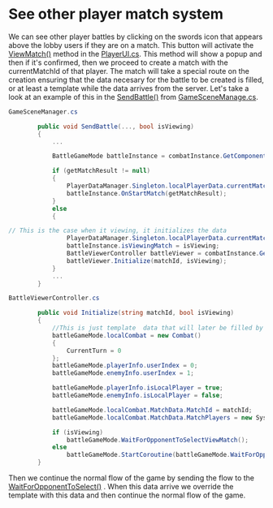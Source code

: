 # See other player match system

We can see other player battles by clicking on the swords icon that appears above the lobby users if they are on a match. This button will activate the [ViewMatch()]()  method in the [PlayerUI.cs](). This method will show a popup and then if it's confirmed, then we proceed to create a match with the currentMatchId of that player. The match will take a special route on the creation ensuring that the data necesary for the battle to be created is filled, or at least a template while the data arrives from the server. Let's take a look at an example of this in the [SendBattle()]() from [GameSceneManage.cs]().

```cs
GameSceneManager.cs

        public void SendBattle(..., bool isViewing)
        {
            ...

            BattleGameMode battleInstance = combatInstance.GetComponent<BattleGameMode>();

            if (getMatchResult != null)
            {
                PlayerDataManager.Singleton.localPlayerData.currentMatchId = getMatchResult.MatchId;
                battleInstance.OnStartMatch(getMatchResult);
            }
            else
            {

// This is the case when it viewing, it initializes the data
                PlayerDataManager.Singleton.localPlayerData.currentMatchId = matchId;
                battleInstance.isViewingMatch = isViewing;
                BattleViewerController battleViewer = combatInstance.GetComponent<BattleViewerController>();
                battleViewer.Initialize(matchId, isViewing);
            }
            ...
        }

```


```cs 
BattleViewerController.cs

        public void Initialize(string matchId, bool isViewing)
        {
            //This is just template  data that will later be filled by the server data of the match.
            battleGameMode.localCombat = new Combat()
            {
                CurrentTurn = 0
            };
            battleGameMode.playerInfo.userIndex = 0;
            battleGameMode.enemyInfo.userIndex = 1;

            battleGameMode.playerInfo.isLocalPlayer = true;
            battleGameMode.enemyInfo.isLocalPlayer = false;

            battleGameMode.localCombat.MatchData.MatchId = matchId;
            battleGameMode.localCombat.MatchData.MatchPlayers = new System.Collections.Generic.List<CombatPlayer>() { null, null };

            if (isViewing)
                battleGameMode.WaitForOpponentToSelectViewMatch();
            else
                battleGameMode.StartCoroutine(battleGameMode.WaitForOpponentToSelect());
        }

```

Then we continue the normal flow of the game by sending the flow to the [WaitForOpponentToSelect()]() . When this data arrive we override the template with this data and then continue the normal flow of the game.
